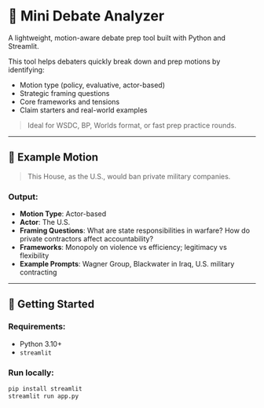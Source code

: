 # 🧠 Mini Debate Analyzer

A lightweight, motion-aware debate prep tool built with Python and Streamlit.

This tool helps debaters quickly break down and prep motions by identifying:
- Motion type (policy, evaluative, actor-based)
- Strategic framing questions
- Core frameworks and tensions
- Claim starters and real-world examples

> Ideal for WSDC, BP, Worlds format, or fast prep practice rounds.

---

## 🎤 Example Motion

> This House, as the U.S., would ban private military companies.

### Output:
- **Motion Type**: Actor-based
- **Actor**: The U.S.
- **Framing Questions**: What are state responsibilities in warfare? How do private contractors affect accountability?
- **Frameworks**: Monopoly on violence vs efficiency; legitimacy vs flexibility
- **Example Prompts**: Wagner Group, Blackwater in Iraq, U.S. military contracting

---

## 🚀 Getting Started

### Requirements:
- Python 3.10+
- `streamlit`

### Run locally:

```bash
pip install streamlit
streamlit run app.py

